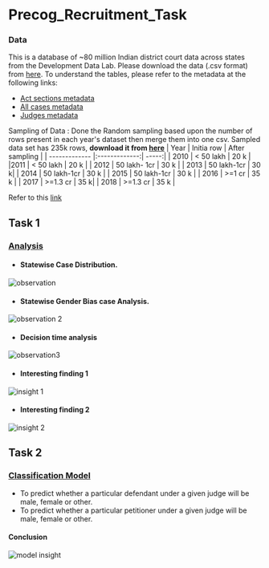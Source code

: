 # Precog_Recruitment_Task

### Data
This is a database of ~80 million Indian district court data across states from the Development Data Lab.
Please download the data (.csv format) from [here](https://www.dropbox.com/sh/hkcde3z2l1h9mq1/AAB2U1dYf6pR7qij1tQ5y11Fa/csv?dl=0&subfolder_nav_tracking=1).
To understand the tables, please refer to the metadata at the following links:
* [Act sections metadata](https://docs.google.com/spreadsheets/d/e/2PACX-1vTNxZtceqgzYlUogz-gJfMfqm-RygJZcqfZiFCQAsJYFG7BU1_ZT5aKTPrNODeDgRnoyZFBnjt2sghd/pubhtml#)
* [All cases metadata](https://docs.google.com/spreadsheets/u/1/d/e/2PACX-1vSkFghNxGjLxIAsjvUPkW8IV2AF1vf2KOQV93vMhB0TD3CBT13gah1LczI8W0d3Eom1zPcroBuPQ-uy/pubhtml#)
* [Judges metadata](https://docs.google.com/spreadsheets/d/e/2PACX-1vSqcp7VlnFB4ujCCHV5uGHjBlwYf7Mo4B3N3aqdiAukS7VMY8lLGU9ejhHH4c8qCse8l1kc8yIkCnq9/pubhtml#)

Sampling of Data :
 Done the Random sampling based upon the number of rows present in each year's dataset then merge them into one csv.
 Sampled data set has 235k rows, **download it from [here](https://drive.google.com/file/d/16qFef7lYcg6keYl8cfMIyT5_OM1yUUhE/view?usp=share_link)**
 | Year        | Initia row          | After sampling  |
| ------------- |:-------------:| -----:|
| 2010          | < 50 lakh     | 20 k |    
|2011          |  < 50 lakh    |  20 k     |
| 2012          | 50 lakh- 1cr    | 30 k |
| 2013          | 50 lakh-1cr   |    30 k|
| 2014          | 50 lakh-1cr   | 30 k |
| 2015          | 50 lakh-1cr   |   30 k |
| 2016          |  >=1 cr  |    35 k |
| 2017          | >=1.3 cr   | 35 k|
| 2018          | >=1.3 cr      |   35 k |

Refer to this [link](https://stackoverflow.com/questions/22258491/read-a-small-random-sample-from-a-big-csv-file-into-a-python-data-frame)

## Task 1
### [Analysis]() 
* #### Statewise Case Distribution. 
![observation](https://user-images.githubusercontent.com/53926096/208232233-55cfebe9-720c-4aab-8f69-49292fca5ff2.jpg)

* #### Statewise Gender Bias case Analysis.
 ![observation 2](https://user-images.githubusercontent.com/53926096/208232252-30e3eabd-563b-45c5-8a53-70d0498ba9dc.jpg)


* #### Decision time analysis
![observation3](https://user-images.githubusercontent.com/53926096/208232265-706e9e9b-97f3-4f0f-82eb-21944fd08ca1.jpg)





* #### Interesting finding 1

![insight 1](https://user-images.githubusercontent.com/53926096/208232391-c03db0a1-ce74-4ec4-9430-65f91a0b7b62.jpg)





* #### Interesting finding 2
![insight 2](https://user-images.githubusercontent.com/53926096/208232287-eaf35472-7138-418e-a327-ab68bed06d58.jpg)

## Task 2
### [Classification Model](https://github.com/soulprogrammer01/Precog_Recruitment_Task/blob/main/Modelling.ipynb) 
* To predict whether a particular defendant under a given judge will be male, female or other.
* To predict whether a particular petitioner under a given judge will be male, female or other.
#### Conclusion
![model insight](https://user-images.githubusercontent.com/53926096/208235947-f0e3ee0b-1dfa-4965-ba82-94b70c80fa5f.jpg)





